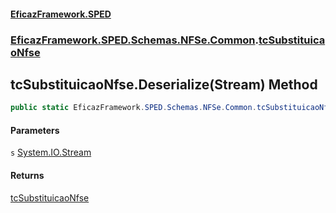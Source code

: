 #### [EficazFramework.SPED](EficazFrameworkSPED.md 'EficazFramework SPED')
### [EficazFramework.SPED.Schemas.NFSe.Common](EficazFramework.SPED.Schemas.NFSe.Common.md 'EficazFramework.SPED.Schemas.NFSe.Common').[tcSubstituicaoNfse](EficazFramework.SPED.Schemas.NFSe.Common/tcSubstituicaoNfse.md 'EficazFramework.SPED.Schemas.NFSe.Common.tcSubstituicaoNfse')

## tcSubstituicaoNfse.Deserialize(Stream) Method

```csharp
public static EficazFramework.SPED.Schemas.NFSe.Common.tcSubstituicaoNfse Deserialize(System.IO.Stream s);
```
#### Parameters

<a name='EficazFramework.SPED.Schemas.NFSe.Common.tcSubstituicaoNfse.Deserialize(System.IO.Stream).s'></a>

`s` [System.IO.Stream](https://docs.microsoft.com/en-us/dotnet/api/System.IO.Stream 'System.IO.Stream')

#### Returns
[tcSubstituicaoNfse](EficazFramework.SPED.Schemas.NFSe.Common/tcSubstituicaoNfse.md 'EficazFramework.SPED.Schemas.NFSe.Common.tcSubstituicaoNfse')